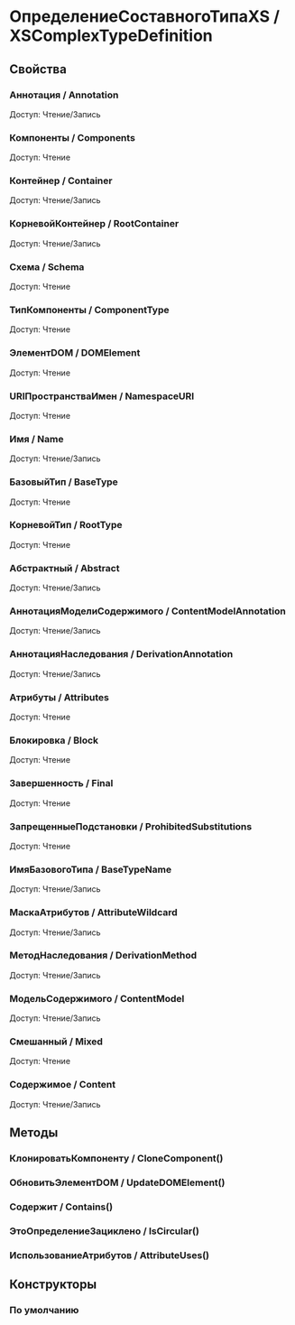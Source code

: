
# ОпределениеСоставногоТипаXS / XSComplexTypeDefinition

## Свойства
    
### Аннотация / Annotation
Доступ: Чтение/Запись
### Компоненты / Components
Доступ: Чтение
### Контейнер / Container
Доступ: Чтение/Запись
### КорневойКонтейнер / RootContainer
Доступ: Чтение/Запись
### Схема / Schema
Доступ: Чтение
### ТипКомпоненты / ComponentType
Доступ: Чтение
### ЭлементDOM / DOMElement
Доступ: Чтение
### URIПространстваИмен / NamespaceURI
Доступ: Чтение
### Имя / Name
Доступ: Чтение/Запись
### БазовыйТип / BaseType
Доступ: Чтение
### КорневойТип / RootType
Доступ: Чтение
### Абстрактный / Abstract
Доступ: Чтение/Запись
### АннотацияМоделиСодержимого / ContentModelAnnotation
Доступ: Чтение/Запись
### АннотацияНаследования / DerivationAnnotation
Доступ: Чтение/Запись
### Атрибуты / Attributes
Доступ: Чтение
### Блокировка / Block
Доступ: Чтение
### Завершенность / Final
Доступ: Чтение
### ЗапрещенныеПодстановки / ProhibitedSubstitutions
Доступ: Чтение
### ИмяБазовогоТипа / BaseTypeName
Доступ: Чтение/Запись
### МаскаАтрибутов / AttributeWildcard
Доступ: Чтение/Запись
### МетодНаследования / DerivationMethod
Доступ: Чтение/Запись
### МодельСодержимого / ContentModel
Доступ: Чтение/Запись
### Смешанный / Mixed
Доступ: Чтение
### Содержимое / Content
Доступ: Чтение/Запись
## Методы
    
### КлонироватьКомпоненту / CloneComponent()
    
### ОбновитьЭлементDOM / UpdateDOMElement()
    
### Содержит / Contains()
    
### ЭтоОпределениеЗациклено / IsCircular()
    
### ИспользованиеАтрибутов / AttributeUses()
    
## Конструкторы

  
### По умолчанию